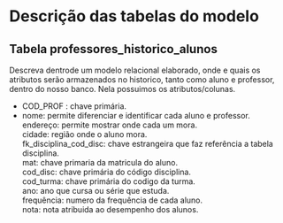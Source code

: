# Descrição das tabelas do modelo
<h2> Tabela professores_historico_alunos </h2>
Descreva dentrode um modelo relacional elaborado, onde e quais os atributos serão armazenados no historico, tanto como aluno e professor, dentro do nosso banco. Nela possuimos os atributos/colunas. 
<ul><li>
    COD_PROF : chave primária.</li>
    <li>nome: permite diferenciar e identificar cada aluno e professor.</li>
    endereço: permite mostrar onde cada um mora.</br>
    cidade: região onde o aluno mora.</br>
    fk_disciplina_cod_disc: chave estrangeira que faz referência a tabela disciplina.</br>
    mat: chave primaria da matricula do aluno.</br>
    cod_disc: chave primária do código disciplina.</br>
    cod_turma: chave primária do codigo da turma.</br>
    ano: ano que cursa ou série que estuda.</br>
    frequência: numero da frequência de cada aluno.</br>
    nota: nota atribuida ao desempenho dos alunos.</br>
    </li></ul>
